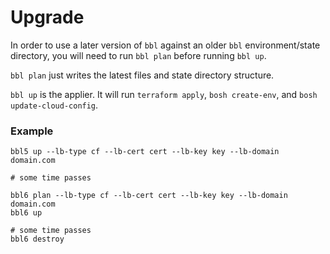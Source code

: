 # Upgrade

In order to use a later version of `bbl` against an older
`bbl` environment/state directory, you will need to run
`bbl plan` before running `bbl up`.

`bbl plan` just writes the latest files and state directory structure.

`bbl up` is the applier. It will run `terraform apply`,
`bosh create-env`, and `bosh update-cloud-config`.

### Example

```
bbl5 up --lb-type cf --lb-cert cert --lb-key key --lb-domain domain.com

# some time passes

bbl6 plan --lb-type cf --lb-cert cert --lb-key key --lb-domain domain.com
bbl6 up

# some time passes
bbl6 destroy
```
